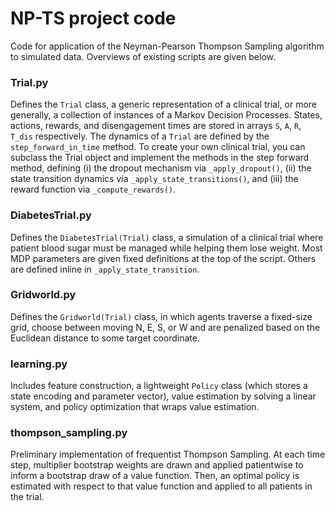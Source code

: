 # NP-TS project code
Code for application of the Neyman-Pearson Thompson Sampling algorithm to simulated data. Overviews of existing scripts are given below.


### Trial.py
Defines the `Trial` class, a generic representation of a clinical trial, or more generally, a collection of instances of a Markov Decision Processes. States, actions, rewards, and disengagement times are stored in arrays `S`, `A`, `R`, `T_dis` respectively. The dynamics of a `Trial` are defined by the `step_forward_in_time` method. To create your own clinical trial, you can subclass the Trial object and implement the methods in the step forward method, defining (i) the dropout mechanism via `_apply_dropout()`, (ii) the state transition dynamics via `_apply_state_transitions()`, and (iii) the reward function via `_compute_rewards()`.

### DiabetesTrial.py
Defines the `DiabetesTrial(Trial)` class, a simulation of a clinical trial where patient blood sugar must be managed while helping them lose weight. Most MDP parameters are given fixed definitions at the top of the script. Others are defined inline in `_apply_state_transition`.

### Gridworld.py
Defines the `Gridworld(Trial)` class, in which agents traverse a fixed-size grid, choose between moving N, E, S, or W and are penalized based on the Euclidean distance to some target coordinate.

### learning.py
Includes feature construction, a lightweight `Policy` class (which stores a state encoding and parameter vector), value estimation by solving a linear system, and policy optimization that wraps value estimation.

### thompson_sampling.py
Preliminary implementation of frequentist Thompson Sampling. At each time step, multiplier bootstrap weights are drawn and applied patientwise to inform a bootstrap draw of a value function. Then, an optimal policy is estimated with respect to that value function and applied to all patients in the trial.
